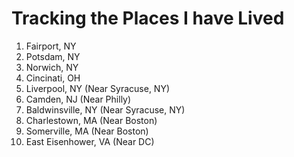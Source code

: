 # Tracking the Places I have Lived
1. Fairport, NY
2. Potsdam, NY
3. Norwich, NY
4. Cincinati, OH
5. Liverpool, NY (Near Syracuse, NY)
6. Camden, NJ (Near Philly)
7. Baldwinsville, NY (Near Syracuse, NY)
8. Charlestown, MA (Near Boston)
9. Somerville, MA (Near Boston)
10. East Eisenhower, VA (Near DC)
